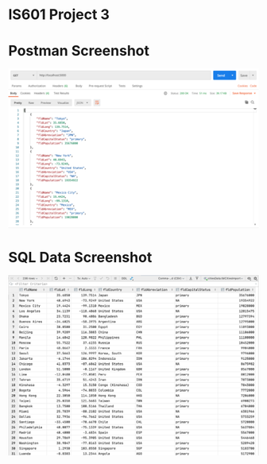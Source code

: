 # IS601 Project 3 

# Postman Screenshot
![postman request output](screenshots/Postman.png)

# SQL Data Screenshot
![pycharm data query](screenshots/Data.png)